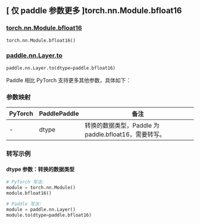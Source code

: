 ## [ 仅 paddle 参数更多 ]torch.nn.Module.bfloat16

### [torch.nn.Module.bfloat16](https://pytorch.org/docs/stable/generated/torch.nn.Module.html#torch.nn.Module.bfloat16)

```python
torch.nn.Module.bfloat16()
```

### [paddle.nn.Layer.to](https://www.paddlepaddle.org.cn/documentation/docs/zh/develop/api/paddle/nn/Layer_cn.html#to-device-none-dtype-none-blocking-none)

```python
paddle.nn.Layer.to(dtype=paddle.bfloat16)
```

Paddle 相比 PyTorch 支持更多其他参数，具体如下：

### 参数映射

| PyTorch | PaddlePaddle | 备注                                                      |
| ------- | ------------ | --------------------------------------------------------- |
| -       | dtype        | 转换的数据类型，Paddle 为 paddle.bfloat16，需要转写。 |

### 转写示例

#### dtype 参数：转换的数据类型

```python
# PyTorch 写法:
module = torch.nn.Module()
module.bfloat16()

# Paddle 写法:
module = paddle.nn.Layer()
module.to(dtype=paddle.bfloat16)
```
